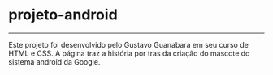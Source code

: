 # projeto-android
---
Este projeto foi desenvolvido pelo Gustavo Guanabara em seu curso de HTML e CSS. A página traz a história por tras da criação do mascote do sistema android da Google.
